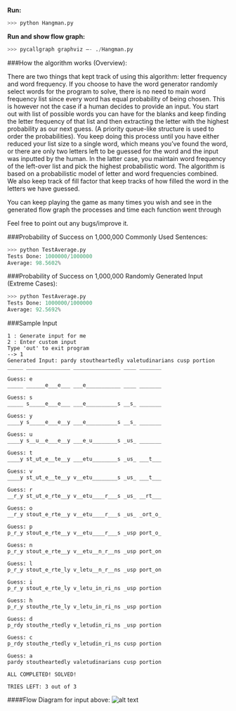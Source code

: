 **Run:** 
```python
>>> python Hangman.py
```
**Run and show flow graph:** 
```python
>>> pycallgraph graphviz —- ./Hangman.py
```
###How the algorithm works (Overview):

There are two things that kept track of using this algorithm: letter frequency and word frequency. If you choose to have the word generator randomly select words for the program to solve, there is no need to main word frequency list since every word has equal probability of being chosen. This is however not the case if a human decides to provide an input. You start out with list of possible words you can have for the blanks and keep finding the letter frequency of that list and then extracting the letter with the highest probability as our next guess. (A priority queue-like structure is used to order the probabilities). You keep doing this process until you have either reduced your list size to a single word, which means you’ve found the word, or there are only two letters left to be guessed for the word and the input was inputted by the human. In the latter case, you maintain word frequency of the left-over list and pick the highest probabilistic word. The algorithm is based on a probabilistic model of letter and word frequencies combined. We also keep track of fill factor that keep tracks of how filled the word in the letters we have guessed. 

You can keep playing the game as many times you wish and see in the generated flow graph the processes and time each function went through

Feel free to point out any bugs/improve it.

###Probability of Success on 1,000,000 Commonly Used Sentences:
```python
>>> python TestAverage.py
Tests Done: 1000000/1000000
Average: 98.5602%
``` 
###Probability of Success on 1,000,000 Randomly Generated Input (Extreme Cases):
```python
>>> python TestAverage.py
Tests Done: 1000000/1000000
Average: 92.5692%
```
###Sample Input
```
1 : Generate input for me
2 : Enter custom input
Type 'out' to exit program
--> 1
Generated Input: pardy stoutheartedly valetudinarians cusp portion
_____ ______________ _______________ ____ _______

Guess: e
_____ ______e___e___ ___e___________ ____ _______

Guess: s
_____ s_____e___e___ ___e__________s __s_ _______

Guess: y
____y s_____e___e__y ___e__________s __s_ _______

Guess: u
____y s__u__e___e__y ___e_u________s _us_ _______

Guess: t
____y st_ut_e__te__y ___etu________s _us_ ___t___

Guess: v
____y st_ut_e__te__y v__etu________s _us_ ___t___

Guess: r
__r_y st_ut_e_rte__y v__etu____r___s _us_ __rt___

Guess: o
__r_y stout_e_rte__y v__etu____r___s _us_ _ort_o_

Guess: p
p_r_y stout_e_rte__y v__etu____r___s _usp port_o_

Guess: n
p_r_y stout_e_rte__y v__etu__n_r__ns _usp port_on

Guess: l
p_r_y stout_e_rte_ly v_letu__n_r__ns _usp port_on

Guess: i
p_r_y stout_e_rte_ly v_letu_in_ri_ns _usp portion

Guess: h
p_r_y stouthe_rte_ly v_letu_in_ri_ns _usp portion

Guess: d
p_rdy stouthe_rtedly v_letudin_ri_ns _usp portion

Guess: c
p_rdy stouthe_rtedly v_letudin_ri_ns cusp portion

Guess: a
pardy stoutheartedly valetudinarians cusp portion

ALL COMPLETED! SOLVED!

TRIES LEFT: 3 out of 3
```
####Flow Diagram for input above:
![alt text](https://raw.githubusercontent.com/endeavors/HangmanAI/master/hangman_graph.png)
